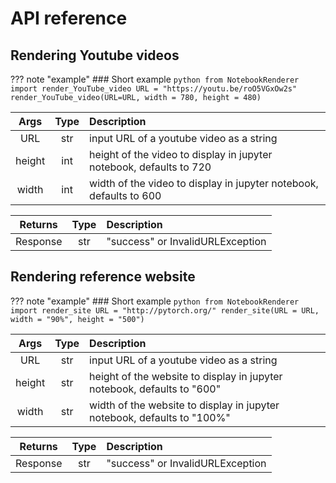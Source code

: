 # API reference

## Rendering Youtube videos

??? note "example"
    ### Short example
    ```python
    from NotebookRenderer import render_YouTube_video
    URL = "https://youtu.be/roO5VGxOw2s"
    render_YouTube_video(URL=URL, width = 780, height = 480)
    ```

| Args   | Type | Description | 
|:--------:|:------:|:-------|
| URL    | str |input URL of a youtube video as a string |
| height | int |height of the video to display in jupyter notebook, defaults to 720 |
| width  | int |width of the video to display in jupyter notebook, defaults to 600 | 

| Returns   |Type | Description | 
|:--------:|:--------:|:-----|
| Response    |  str   | "success" or InvalidURLException       |


## Rendering reference website

??? note "example"
    ### Short example
    ```python
    from NotebookRenderer import render_site
    URL = "http://pytorch.org/"
    render_site(URL = URL, width = "90%", height = "500")
    ```

| Args   | Type | Description | 
|:--------:|:------:|:-------|
| URL    | str |input URL of a youtube video as a string |
| height | str |height of the website to display in jupyter notebook, defaults to "600" |
| width  | str |width of the website to display in jupyter notebook, defaults to "100%" | 

| Returns   |Type | Description | 
|:--------:|:--------:|:-----|
| Response    |  str   | "success" or InvalidURLException       |

